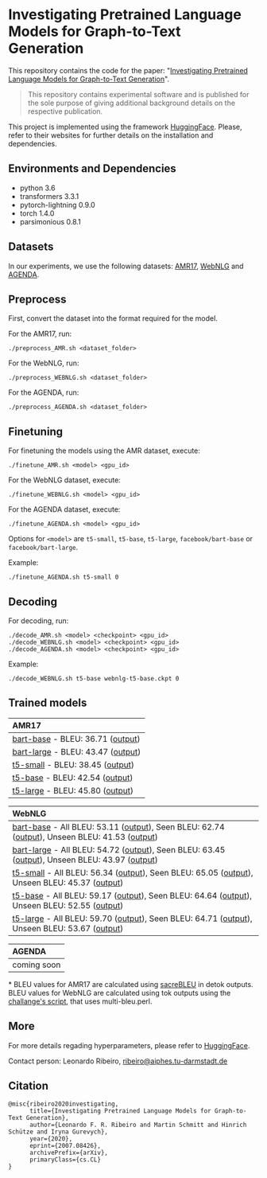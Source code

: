 # Investigating Pretrained Language Models for Graph-to-Text Generation

This repository contains the code for the paper: "[Investigating Pretrained Language Models for Graph-to-Text Generation](https://arxiv.org/pdf/2007.08426.pdf)".

> This repository contains experimental software and is published for the sole purpose of giving additional background details on the respective publication.

This project is implemented using the framework [HuggingFace](https://huggingface.co/). Please, refer to their websites for further details on the installation and dependencies.

## Environments and Dependencies

- python 3.6
- transformers 3.3.1
- pytorch-lightning 0.9.0
- torch 1.4.0
- parsimonious 0.8.1
## Datasets

In our experiments, we use the following datasets: [AMR17](https://catalog.ldc.upenn.edu/LDC2017T10), [WebNLG](https://webnlg-challenge.loria.fr/challenge_2017/) and [AGENDA](https://github.com/rikdz/GraphWriter/tree/master/data).

## Preprocess

First, convert the dataset into the format required for the model.

For the AMR17, run:
```
./preprocess_AMR.sh <dataset_folder>
```

For the WebNLG, run:
```
./preprocess_WEBNLG.sh <dataset_folder>
```

For the AGENDA, run:
```
./preprocess_AGENDA.sh <dataset_folder>
```


## Finetuning

For finetuning the models using the AMR dataset, execute:
```
./finetune_AMR.sh <model> <gpu_id>
```

For the WebNLG dataset, execute:
```
./finetune_WEBNLG.sh <model> <gpu_id>
```

For the AGENDA dataset, execute:
```
./finetune_AGENDA.sh <model> <gpu_id>
```
 
Options for `<model>` are `t5-small`, `t5-base`, `t5-large`, `facebook/bart-base` or `facebook/bart-large`. 

Example:
```
./finetune_AGENDA.sh t5-small 0
```


## Decoding

For decoding, run:
```
./decode_AMR.sh <model> <checkpoint> <gpu_id>
./decode_WEBNLG.sh <model> <checkpoint> <gpu_id>
./decode_AGENDA.sh <model> <checkpoint> <gpu_id>
```

Example:
```
./decode_WEBNLG.sh t5-base webnlg-t5-base.ckpt 0
```

## Trained models

| AMR17          |
| :------------- |
| [bart-base](https://public.ukp.informatik.tu-darmstadt.de/ribeiro/graph2text/amr-bart-base.ckpt) - BLEU: 36.71 ([output](https://github.com/UKPLab/plms-graph2text/raw/master/generated_outputs/amr-bart-base.txt)) |
| [bart-large](https://public.ukp.informatik.tu-darmstadt.de/ribeiro/graph2text/amr-bart-large.ckpt) - BLEU: 43.47 ([output](https://github.com/UKPLab/plms-graph2text/raw/master/generated_outputs/amr-bart-large.txt)) |
|  [t5-small](https://public.ukp.informatik.tu-darmstadt.de/ribeiro/graph2text/amr-t5-small.ckpt) - BLEU: 38.45 ([output](https://github.com/UKPLab/plms-graph2text/raw/master/generated_outputs/amr-t5-small.txt)) | 
| [t5-base](https://public.ukp.informatik.tu-darmstadt.de/ribeiro/graph2text/amr-t5-base.ckpt) - BLEU: 42.54 ([output](https://github.com/UKPLab/plms-graph2text/raw/master/generated_outputs/amr-t5-base.txt))  |
| [t5-large](https://public.ukp.informatik.tu-darmstadt.de/ribeiro/graph2text/amr-t5-large.ckpt) - BLEU: 45.80 ([output](https://github.com/UKPLab/plms-graph2text/raw/master/generated_outputs/amr-t5-large.txt)) |

| WebNLG   | 
| :------------- |
| [bart-base](https://public.ukp.informatik.tu-darmstadt.de/ribeiro/graph2text/webnlg-bart-base.ckpt) - All BLEU: 53.11 ([output](https://github.com/UKPLab/plms-graph2text/raw/master/generated_outputs/webnlg-all-bart-base.txt)), Seen BLEU: 62.74 ([output](https://github.com/UKPLab/plms-graph2text/raw/master/generated_outputs/webnlg-seen-bart-base.txt)), Unseen BLEU: 41.53 ([output](https://github.com/UKPLab/plms-graph2text/raw/master/generated_outputs/webnlg-unseen-bart-base.txt)) | 
| [bart-large](https://public.ukp.informatik.tu-darmstadt.de/ribeiro/graph2text/webnlg-bart-large.ckpt) - All BLEU: 54.72 ([output](https://github.com/UKPLab/plms-graph2text/raw/master/generated_outputs/webnlg-all-bart-large.txt)), Seen BLEU: 63.45 ([output](https://github.com/UKPLab/plms-graph2text/raw/master/generated_outputs/webnlg-seen-bart-large.txt)), Unseen BLEU: 43.97 ([output](https://github.com/UKPLab/plms-graph2text/raw/master/generated_outputs/webnlg-unseen-bart-large.txt)) |
| [t5-small](https://public.ukp.informatik.tu-darmstadt.de/ribeiro/graph2text/webnlg-t5-small.ckpt) - All BLEU: 56.34 ([output](https://github.com/UKPLab/plms-graph2text/raw/master/generated_outputs/webnlg-all-t5-small.txt)), Seen BLEU: 65.05 ([output](https://github.com/UKPLab/plms-graph2text/raw/master/generated_outputs/webnlg-seen-t5-small.txt)), Unseen BLEU: 45.37 ([output](https://github.com/UKPLab/plms-graph2text/raw/master/generated_outputs/webnlg-unseen-t5-small.txt)) | 
| [t5-base](https://public.ukp.informatik.tu-darmstadt.de/ribeiro/graph2text/webnlg-t5-base.ckpt) - All BLEU: 59.17 ([output](https://github.com/UKPLab/plms-graph2text/raw/master/generated_outputs/webnlg-all-t5-base.txt)), Seen BLEU: 64.64 ([output](https://github.com/UKPLab/plms-graph2text/raw/master/generated_outputs/webnlg-seen-t5-base.txt)), Unseen BLEU: 52.55 ([output](https://github.com/UKPLab/plms-graph2text/raw/master/generated_outputs/webnlg-unseen-t5-base.txt)) | 
| [t5-large](https://public.ukp.informatik.tu-darmstadt.de/ribeiro/graph2text/webnlg-t5-large.ckpt) - All BLEU: 59.70 ([output](https://github.com/UKPLab/plms-graph2text/raw/master/generated_outputs/webnlg-all-t5-large.txt)), Seen BLEU: 64.71 ([output](https://github.com/UKPLab/plms-graph2text/raw/master/generated_outputs/webnlg-seen-t5-large.txt)), Unseen BLEU: 53.67 ([output](https://github.com/UKPLab/plms-graph2text/raw/master/generated_outputs/webnlg-unseen-t5-large.txt)) | 

| AGENDA   | 
| :------------- |
| coming soon |

\* BLEU values for AMR17 are calculated using [sacreBLEU](https://github.com/mjpost/sacrebleu) in detok outputs. BLEU values for WebNLG are calculated using tok outputs using the [challange's script](https://gitlab.com/webnlg/webnlg-baseline), that uses multi-bleu.perl.



## More
For more details regading hyperparameters, please refer to [HuggingFace](https://huggingface.co/).


Contact person: Leonardo Ribeiro, ribeiro@aiphes.tu-darmstadt.de

## Citation
```
@misc{ribeiro2020investigating,
      title={Investigating Pretrained Language Models for Graph-to-Text Generation}, 
      author={Leonardo F. R. Ribeiro and Martin Schmitt and Hinrich Schütze and Iryna Gurevych},
      year={2020},
      eprint={2007.08426},
      archivePrefix={arXiv},
      primaryClass={cs.CL}
}
```